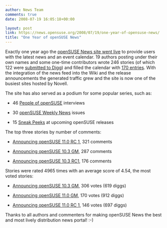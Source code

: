 ```yaml
---
author: News Team
comments: true
date: 2008-07-19 16:05:18+00:00

layout: post
link: https://news.opensuse.org/2008/07/19/one-year-of-opensuse-news/
title: "One Year of openSUSE News"
---
```

Exactly one year ago the [openSUSE News site went live](http://lists.opensuse.org/opensuse-announce/2007-07/msg00004.html) to provide users with the latest news and an event calendar. 19 authors posting under their own names and some one-time contributors wrote 246 stories (of which 122 were [submitted to Digg](http://digg.com/search?s=news.opensuse.org&submit=Search&section=news&type=url&area=all&sort=most)) and filled the calendar with [170 entries](https://news.opensuse.org/category/events/event-calendar/). With the integration of the news feed into the Wiki and the release announcements the generated traffic grew and the site is now one of the busiest sites hosted by Novell.

<!-- more -->The site has also served as a podium for some popular series, such as:



	
  * 46 [People of openSUSE](https://news.opensuse.org/category/people-of-opensuse/) interviews

	
  * 30 [openSUSE Weekly News](https://news.opensuse.org/category/weekly-news/) issues

	
  * 15 [Sneak Peeks](https://news.opensuse.org/category/sneak-peeks/) at upcoming openSUSE releases


The top three stories by number of comments:

	
  * [Announcing openSUSE 11.0 RC 1](https://news.opensuse.org/2008/05/29/announcing-opensuse-110-rc-1/), 321 comments

	
  * [Announcing openSUSE 10.3 GM](https://news.opensuse.org/2007/10/04/announcing-opensuse-103-gm/), 287 comments

	
  * [Announcing openSUSE 10.3 RC1](https://news.opensuse.org/2007/09/20/announcing-opensuse-103-rc1/), 176 comments


Stories were rated 4965 times with an average score of 4.54, the most voted stories:

	
  * [Announcing openSUSE 10.3 GM](https://news.opensuse.org/2007/10/04/announcing-opensuse-103-gm/), 306 votes (619 diggs)

	
  * [Announcing openSUSE 11.0 GM](https://news.opensuse.org/2008/06/19/announcing-opensuse-110-gm/), 170 votes (912 diggs)

	
  * [Announcing openSUSE 11.0 RC 1](https://news.opensuse.org/2008/05/29/announcing-opensuse-110-rc-1/), 146 votes (697 diggs)


Thanks to all authors and commenters for making openSUSE News the best and most lively distribution news portal! :-)		
